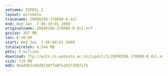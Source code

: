 ```yaml
---
setname: ISPDSL I
layout: witsdata
tracename: 20090106-170000-0.dsl
end: Wed Jan  7 06:30:01 2009
originalname: 20090106-170000-0.dsl.erf
gzsize: 307 MB
len: 0:30:00
start: Wed Jan  7 06:00:01 2009
totalwirelen: 4,544 MB
pkts: 9 million
download: ftp://wits.cs.waikato.ac.nz/ispdsl/1/20090106-170000-0.dsl.erf.gz
size: 719 MB
md5: 9eed9b3c88d02307fa8fa341f36971fb
---
```

